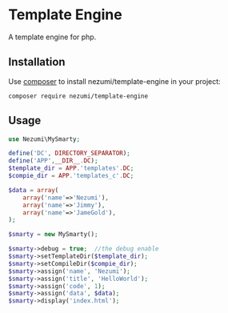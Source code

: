 Template Engine
===============

A template engine for php.


## Installation

Use [composer](http://getcomposer.org) to install nezumi/template-engine in your project:

```
composer require nezumi/template-engine
```

## Usage

```php
use Nezumi\MySmarty; 

define('DC', DIRECTORY_SEPARATOR);
define('APP',__DIR__.DC);
$template_dir = APP.'templates'.DC;
$compie_dir = APP.'templates_c'.DC;

$data = array(
	array('name'=>'Nezumi'),
	array('name'=>'Jimmy'),
	array('name'=>'JameGold'),
);

$smarty = new MySmarty();

$smarty->debug = true;  //the debug enable
$smarty->setTemplateDir($template_dir);
$smarty->setCompileDir($compie_dir);
$smarty->assign('name', 'Nezumi');
$smarty->assign('title', 'HelloWorld');
$smarty->assign('code', 1);
$smarty->assign('data', $data);
$smarty->display('index.html');
```


